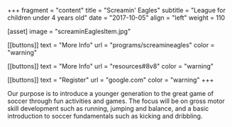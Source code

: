 +++
fragment = "content"
title = "Screamin' Eagles"
subtitle = "League for children under 4 years old"
date = "2017-10-05"
align = "left"
weight = 110

[asset]
  image = "screaminEaglesItem.jpg"

[[buttons]]
  text = "More Info"
  url = "programs/screamineagles"
  color = "warning"

[[buttons]]
  text = "More Info"
  url = "resources#8v8"
  color = "warning"

[[buttons]]
  text = "Register"
  url = "google.com"
  color = "warning"
+++

Our purpose is to introduce a younger generation to the great game of soccer through fun activities and games. The focus will be on gross motor skill development such as running, jumping and balance, and a basic introduction to soccer fundamentals such as kicking and dribbling.